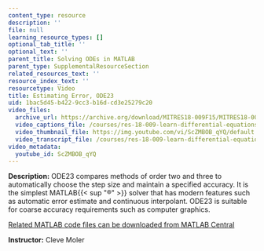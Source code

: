 ```yaml
---
content_type: resource
description: ''
file: null
learning_resource_types: []
optional_tab_title: ''
optional_text: ''
parent_title: Solving ODEs in MATLAB
parent_type: SupplementalResourceSection
related_resources_text: ''
resource_index_text: ''
resourcetype: Video
title: Estimating Error, ODE23
uid: 1bac5d45-b422-9cc3-b16d-cd3e25279c20
video_files:
  archive_url: https://archive.org/download/MITRES18-009F15/MITRES18-009F15_odes_05_300k.mp4
  video_captions_file: /courses/res-18-009-learn-differential-equations-up-close-with-gilbert-strang-and-cleve-moler-fall-2015/f248e5b54d9854c5a65e4dce02367cb0_ScZMBOB_qYQ.vtt
  video_thumbnail_file: https://img.youtube.com/vi/ScZMBOB_qYQ/default.jpg
  video_transcript_file: /courses/res-18-009-learn-differential-equations-up-close-with-gilbert-strang-and-cleve-moler-fall-2015/fa523517ea139cf33cbf1f138bfc235e_ScZMBOB_qYQ.pdf
video_metadata:
  youtube_id: ScZMBOB_qYQ
---
```


**Description:** ODE23 compares methods of order two and three to automatically choose the step size and maintain a specified accuracy. It is the simplest MATLAB{{< sup "®" >}} solver that has modern features such as automatic error estimate and continuous interpolant. ODE23 is suitable for coarse accuracy requirements such as computer graphics.

[Related MATLAB code files can be downloaded from MATLAB Central](http://www.mathworks.com/matlabcentral/fileexchange/54611)

**Instructor:** Cleve Moler